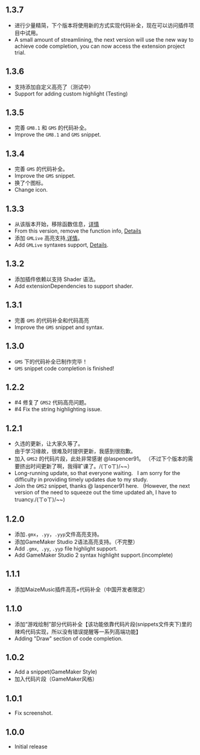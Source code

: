 ## 1.3.7

- 进行少量精简，下个版本将使用新的方式实现代码补全，现在可以访问插件项目中试用。
- A small amount of streamlining, the next version will use the new way to achieve code completion, you can now access the extension project trial.

## 1.3.6

 - 支持添加自定义高亮了（测试中）
 - Support for adding custom highlight (Testing)

## 1.3.5

 - 完善 `GM8.1` 和 `GMS` 的代码补全。
 - Improve the `GM8.1` and `GMS` snippet.

## 1.3.4

 - 完善 `GMS` 的代码补全。
 - Improve the `GMS` snippet.
 - 换了个图标。
 - Change icon.

## 1.3.3

 - 从该版本开始，移除函数信息，[详情](https://gmlsupport.liaronce.win/#/zh-cn/?id=qampa)
 - From this version, remove the function info, [Details](https://gmlsupport.liaronce.win/#/?id=qampa)
 - 添加 `GMLive` 高亮支持,[详情](https://gmlsupport.liaronce.win/#/zh-cn/?id=about-gmlive)。
 - Add `GMLive` syntaxes support, [Details](https://gmlsupport.liaronce.win/#/?id=about-gmlive).

## 1.3.2

 - 添加插件依赖以支持 Shader 语法。
 - Add extensionDependencies to support shader.

## 1.3.1

 - 完善 `GMS` 的代码补全和代码高亮
 - Improve the `GMS` snippet and syntax.

## 1.3.0

 - `GMS` 下的代码补全已制作完毕！  
 - `GMS` snippet code completion is finished!

## 1.2.2

 - \#4 修复了 `GMS2` 代码高亮问题。  
 - \#4 Fix the string highlighting issue.

## 1.2.1

 - 久违的更新，让大家久等了。  
 由于学习缘故，很难及时提供更新，我感到很抱歉。
 - 加入 `GMS2` 的代码片段，此处非常感谢 @laspencer91。
 （不过下个版本的需要挤出时间更新了啊，我得旷课了。/(ㄒoㄒ)/~~）  
 - Long-running update, so that everyone waiting.
   I am sorry for the difficulty in providing timely updates due to my study.  
 - Join the `GMS2` snippet, thanks @ laspencer91 here.
  (However, the next version of the need to squeeze out the time updated ah, I have to truancy./(ㄒoㄒ)/~~)

## 1.2.0

 - 添加`.gmx`，`.yy`，`.yyp`文件高亮支持。
 - 添加GameMaker Studio 2语法高亮支持。（不完整）
 - Add `.gmx`,` .yy`, `.yyp` file highlight support.
 - Add GameMaker Studio 2 syntax highlight support.(incomplete)

## 1.1.1

 - 添加MaizeMusic插件高亮+代码补全（中国开发者限定）

## 1.1.0

 - 添加“游戏绘制”部分代码补全【该功能依靠代码片段(snippets文件夹下)里的辣鸡代码实现，所以没有错误提醒等一系列高端功能】  
 - Adding "Draw" section of code completion.

## 1.0.2

 - Add a snippet(GameMaker Style)  
 - 加入代码片段（GameMaker风格）  

## 1.0.1

 - Fix screenshot.

## 1.0.0

 - Initial release